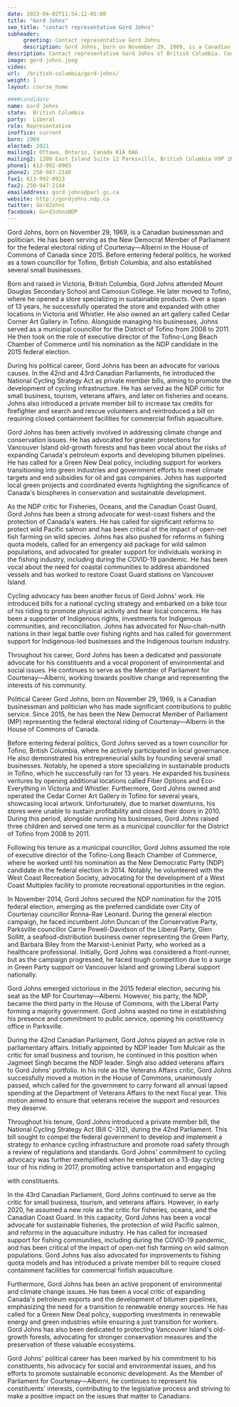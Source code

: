 ```yaml
---
date: 2023-04-02T11:54:12-05:00
title: "Gord Johns"
seo_title: "contact representative Gord Johns"
subheader:
     greeting: Contact representative Gord Johns
     description: Gord Johns, born on November 29, 1969, is a Canadian businessman and politician. He has been serving as the New Democrat Member of Parliament for the federal electoral riding of Courtenay—Alberni in the House of Commons of Canada since 2015. Before entering federal politics, he worked as a town councillor for Tofino, British Columbia, and also established several small businesses.
description: Contact representative Gord Johns of British Columbia. Contact information for Gord Johns includes email address, phone number, and mailing address.
image: gord-johns.jpeg
video:
url:  /british-columbia/gord-johns/
weight: 1
layout: course_home

####candidate
name: Gord Johns
state:	British Columbia
party:	Liberal
role: Representative
inoffice: current
born: 1969
elected: 2021
mailing1: Ottawa, Ontario, Canada K1A 0A6
mailing2: 1209 East Island Suite 12 Parksville, British Columbia V9P 1R5
phone1: 613-992-0903
phone2: 250-947-2140
fax1: 613-992-0913
fax2: 250-947-2144
emailaddress: gord.johns@parl.gc.ca
website: http://gordjohns.ndp.ca
twitter: GordJohns
facebook: GordJohnsNDP
---
```


Gord Johns, born on November 29, 1969, is a Canadian businessman and politician. He has been serving as the New Democrat Member of Parliament for the federal electoral riding of Courtenay—Alberni in the House of Commons of Canada since 2015. Before entering federal politics, he worked as a town councillor for Tofino, British Columbia, and also established several small businesses.

Born and raised in Victoria, British Columbia, Gord Johns attended Mount Douglas Secondary School and Camosun College. He later moved to Tofino, where he opened a store specializing in sustainable products. Over a span of 13 years, he successfully operated the store and expanded with other locations in Victoria and Whistler. He also owned an art gallery called Cedar Corner Art Gallery in Tofino. Alongside managing his businesses, Johns served as a municipal councillor for the District of Tofino from 2008 to 2011. He then took on the role of executive director of the Tofino-Long Beach Chamber of Commerce until his nomination as the NDP candidate in the 2015 federal election.

During his political career, Gord Johns has been an advocate for various causes. In the 42nd and 43rd Canadian Parliaments, he introduced the National Cycling Strategy Act as private member bills, aiming to promote the development of cycling infrastructure. He has served as the NDP critic for small business, tourism, veterans affairs, and later on fisheries and oceans. Johns also introduced a private member bill to increase tax credits for firefighter and search and rescue volunteers and reintroduced a bill on requiring closed containment facilities for commercial finfish aquaculture.

Gord Johns has been actively involved in addressing climate change and conservation issues. He has advocated for greater protections for Vancouver Island old-growth forests and has been vocal about the risks of expanding Canada's petroleum exports and developing bitumen pipelines. He has called for a Green New Deal policy, including support for workers transitioning into green industries and government efforts to meet climate targets and end subsidies for oil and gas companies. Johns has supported local green projects and coordinated events highlighting the significance of Canada's biospheres in conservation and sustainable development.

As the NDP critic for Fisheries, Oceans, and the Canadian Coast Guard, Gord Johns has been a strong advocate for west-coast fishers and the protection of Canada's waters. He has called for significant reforms to protect wild Pacific salmon and has been critical of the impact of open-net fish farming on wild species. Johns has also pushed for reforms in fishing quota models, called for an emergency aid package for wild salmon populations, and advocated for greater support for individuals working in the fishing industry, including during the COVID-19 pandemic. He has been vocal about the need for coastal communities to address abandoned vessels and has worked to restore Coast Guard stations on Vancouver Island.

Cycling advocacy has been another focus of Gord Johns' work. He introduced bills for a national cycling strategy and embarked on a bike tour of his riding to promote physical activity and hear local concerns. He has been a supporter of Indigenous rights, investments for Indigenous communities, and reconciliation. Johns has advocated for Nuu-chah-nulth nations in their legal battle over fishing rights and has called for government support for Indigenous-led businesses and the Indigenous tourism industry.

Throughout his career, Gord Johns has been a dedicated and passionate advocate for his constituents and a vocal proponent of environmental and social issues. He continues to serve as the Member of Parliament for Courtenay—Alberni, working towards positive change and representing the interests of his community.

Political Career
Gord Johns, born on November 29, 1969, is a Canadian businessman and politician who has made significant contributions to public service. Since 2015, he has been the New Democrat Member of Parliament (MP) representing the federal electoral riding of Courtenay—Alberni in the House of Commons of Canada.

Before entering federal politics, Gord Johns served as a town councillor for Tofino, British Columbia, where he actively participated in local governance. He also demonstrated his entrepreneurial skills by founding several small businesses. Notably, he opened a store specializing in sustainable products in Tofino, which he successfully ran for 13 years. He expanded his business ventures by opening additional locations called Fiber Options and Eco-Everything in Victoria and Whistler. Furthermore, Gord Johns owned and operated the Cedar Corner Art Gallery in Tofino for several years, showcasing local artwork. Unfortunately, due to market downturns, his stores were unable to sustain profitability and closed their doors in 2010. During this period, alongside running his businesses, Gord Johns raised three children and served one term as a municipal councillor for the District of Tofino from 2008 to 2011.

Following his tenure as a municipal councillor, Gord Johns assumed the role of executive director of the Tofino-Long Beach Chamber of Commerce, where he worked until his nomination as the New Democratic Party (NDP) candidate in the federal election in 2014. Notably, he volunteered with the West Coast Recreation Society, advocating for the development of a West Coast Multiplex facility to promote recreational opportunities in the region.

In November 2014, Gord Johns secured the NDP nomination for the 2015 federal election, emerging as the preferred candidate over City of Courtenay councillor Ronna-Rae Leonard. During the general election campaign, he faced incumbent John Duncan of the Conservative Party, Parksville councillor Carrie Powell-Davidson of the Liberal Party, Glen Sollitt, a seafood-distribution business owner representing the Green Party, and Barbara Biley from the Marxist-Leninist Party, who worked as a healthcare professional. Initially, Gord Johns was considered a front-runner, but as the campaign progressed, he faced tough competition due to a surge in Green Party support on Vancouver Island and growing Liberal support nationally.

Gord Johns emerged victorious in the 2015 federal election, securing his seat as the MP for Courtenay—Alberni. However, his party, the NDP, became the third party in the House of Commons, with the Liberal Party forming a majority government. Gord Johns wasted no time in establishing his presence and commitment to public service, opening his constituency office in Parksville.

During the 42nd Canadian Parliament, Gord Johns played an active role in parliamentary affairs. Initially appointed by NDP leader Tom Mulcair as the critic for small business and tourism, he continued in this position when Jagmeet Singh became the NDP leader. Singh also added veterans affairs to Gord Johns' portfolio. In his role as the Veterans Affairs critic, Gord Johns successfully moved a motion in the House of Commons, unanimously passed, which called for the government to carry forward all annual lapsed spending at the Department of Veterans Affairs to the next fiscal year. This motion aimed to ensure that veterans receive the support and resources they deserve.

Throughout his tenure, Gord Johns introduced a private member bill, the National Cycling Strategy Act (Bill C-312), during the 42nd Parliament. This bill sought to compel the federal government to develop and implement a strategy to enhance cycling infrastructure and promote road safety through a review of regulations and standards. Gord Johns' commitment to cycling advocacy was further exemplified when he embarked on a 13-day cycling tour of his riding in 2017, promoting active transportation and engaging

 with constituents.

In the 43rd Canadian Parliament, Gord Johns continued to serve as the critic for small business, tourism, and veterans affairs. However, in early 2020, he assumed a new role as the critic for fisheries, oceans, and the Canadian Coast Guard. In this capacity, Gord Johns has been a vocal advocate for sustainable fisheries, the protection of wild Pacific salmon, and reforms in the aquaculture industry. He has called for increased support for fishing communities, including during the COVID-19 pandemic, and has been critical of the impact of open-net fish farming on wild salmon populations. Gord Johns has also advocated for improvements to fishing quota models and has introduced a private member bill to require closed containment facilities for commercial finfish aquaculture.

Furthermore, Gord Johns has been an active proponent of environmental and climate change issues. He has been a vocal critic of expanding Canada's petroleum exports and the development of bitumen pipelines, emphasizing the need for a transition to renewable energy sources. He has called for a Green New Deal policy, supporting investments in renewable energy and green industries while ensuring a just transition for workers. Gord Johns has also been dedicated to protecting Vancouver Island's old-growth forests, advocating for stronger conservation measures and the preservation of these valuable ecosystems.

Gord Johns' political career has been marked by his commitment to his constituents, his advocacy for social and environmental issues, and his efforts to promote sustainable economic development. As the Member of Parliament for Courtenay—Alberni, he continues to represent his constituents' interests, contributing to the legislative process and striving to make a positive impact on the issues that matter to Canadians.
